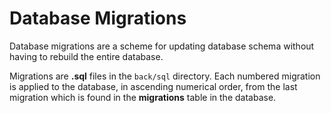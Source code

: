 # Database Migrations
Database migrations are a scheme for updating database schema without having to rebuild the entire database.

Migrations are **.sql** files in the `back/sql` directory. Each numbered migration is applied to the database, in ascending numerical order, from the last migration which is found in the **migrations** table in the database.
